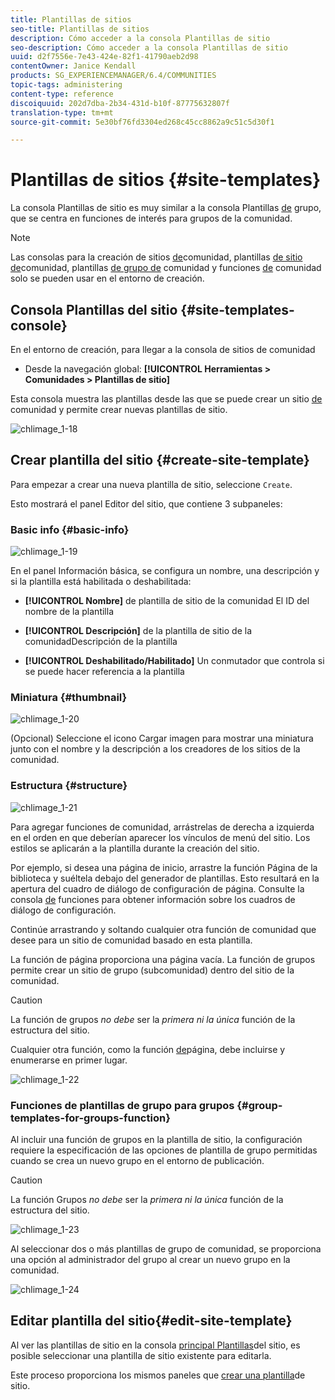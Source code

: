 ```yaml
---
title: Plantillas de sitios
seo-title: Plantillas de sitios
description: Cómo acceder a la consola Plantillas de sitio
seo-description: Cómo acceder a la consola Plantillas de sitio
uuid: d2f7556e-7e43-424e-82f1-41790aeb2d98
contentOwner: Janice Kendall
products: SG_EXPERIENCEMANAGER/6.4/COMMUNITIES
topic-tags: administering
content-type: reference
discoiquuid: 202d7dba-2b34-431d-b10f-87775632807f
translation-type: tm+mt
source-git-commit: 5e30bf76fd3304ed268c45cc8862a9c51c5d30f1

---
```



# Plantillas de sitios {#site-templates}

La consola Plantillas de sitio es muy similar a la consola Plantillas [de](tools-groups.md) grupo, que se centra en funciones de interés para grupos de la comunidad.

>[!NOTE]
>
>Las consolas para la creación de sitios [de](sites-console.md)comunidad, plantillas [de sitio de](sites.md)comunidad, plantillas [de grupo de](tools-groups.md) comunidad y funciones [de](functions.md) comunidad solo se pueden usar en el entorno de creación.

## Consola Plantillas del sitio {#site-templates-console}

En el entorno de creación, para llegar a la consola de sitios de comunidad

* Desde la navegación global: **[!UICONTROL Herramientas > Comunidades > Plantillas de sitio]**

Esta consola muestra las plantillas desde las que se puede crear un sitio [de](sites-console.md) comunidad y permite crear nuevas plantillas de sitio.

![chlimage_1-18](assets/chlimage_1-18.png)

## Crear plantilla del sitio {#create-site-template}

Para empezar a crear una nueva plantilla de sitio, seleccione `Create`.

Esto mostrará el panel Editor del sitio, que contiene 3 subpaneles:

### Basic info {#basic-info}

![chlimage_1-19](assets/chlimage_1-19.png)

En el panel Información básica, se configura un nombre, una descripción y si la plantilla está habilitada o deshabilitada:

* **[!UICONTROL Nombre]** de plantilla de sitio de la comunidad El ID del nombre de la plantilla

* **[!UICONTROL Descripción]** de la plantilla de sitio de la comunidadDescripción de la plantilla

* **[!UICONTROL Deshabilitado/Habilitado]** Un conmutador que controla si se puede hacer referencia a la plantilla

### Miniatura  {#thumbnail}

![chlimage_1-20](assets/chlimage_1-20.png)

(Opcional) Seleccione el icono Cargar imagen para mostrar una miniatura junto con el nombre y la descripción a los creadores de los sitios de la comunidad.

### Estructura {#structure}

![chlimage_1-21](assets/chlimage_1-21.png)

Para agregar funciones de comunidad, arrástrelas de derecha a izquierda en el orden en que deberían aparecer los vínculos de menú del sitio. Los estilos se aplicarán a la plantilla durante la creación del sitio.

Por ejemplo, si desea una página de inicio, arrastre la función Página de la biblioteca y suéltela debajo del generador de plantillas. Esto resultará en la apertura del cuadro de diálogo de configuración de página. Consulte la consola [de](functions.md) funciones para obtener información sobre los cuadros de diálogo de configuración.

Continúe arrastrando y soltando cualquier otra función de comunidad que desee para un sitio de comunidad basado en esta plantilla.

La función de página proporciona una página vacía. La función de grupos permite crear un sitio de grupo (subcomunidad) dentro del sitio de la comunidad.

>[!CAUTION]
>
>La función de grupos *no debe* ser la *primera ni la única* función de la estructura del sitio.
>
>Cualquier otra función, como la función [de](functions.md#page-function)página, debe incluirse y enumerarse en primer lugar.

![chlimage_1-22](assets/chlimage_1-22.png)

### Funciones de plantillas de grupo para grupos {#group-templates-for-groups-function}

Al incluir una función de grupos en la plantilla de sitio, la configuración requiere la especificación de las opciones de plantilla de grupo permitidas cuando se crea un nuevo grupo en el entorno de publicación.

>[!CAUTION]
>
>La función Grupos *no debe* ser la *primera ni la única* función de la estructura del sitio.

![chlimage_1-23](assets/chlimage_1-23.png)

Al seleccionar dos o más plantillas de grupo de comunidad, se proporciona una opción al administrador del grupo al crear un nuevo grupo en la comunidad.

![chlimage_1-24](assets/chlimage_1-24.png)

## Editar plantilla del sitio{#edit-site-template}

Al ver las plantillas de sitio en la consola [principal Plantillas](#site-templates-console)del sitio, es posible seleccionar una plantilla de sitio existente para editarla.

Este proceso proporciona los mismos paneles que [crear una plantilla](#create-site-template)de sitio.
